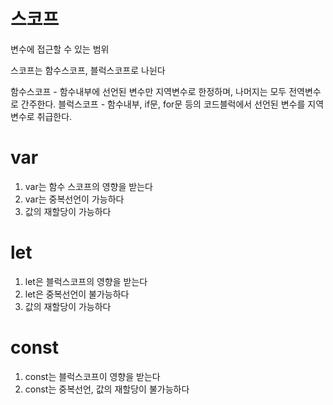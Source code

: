 # 스코프

변수에 접근할 수 있는 범위

스코프는 함수스코프, 블럭스코프로 나뉜다

함수스코프 - 함수내부에 선언된 변수만 지역변수로 한정하며, 나머지는 모두 전역변수로 간주한다.
블럭스코프 - 함수내부, if문, for문 등의 코드블럭에서 선언된 변수를 지역변수로 취급한다.

# var

1. var는 함수 스코프의 영향을 받는다
2. var는 중복선언이 가능하다
3. 값의 재할당이 가능하다

# let

1. let은 블럭스코프의 영향을 받는다
2. let은 중복선언이 불가능하다
3. 값의 재할당이 가능하다

# const

1. const는 블럭스코프이 영향을 받는다
2. const는 중복선언, 값의 재할당이 불가능하다
